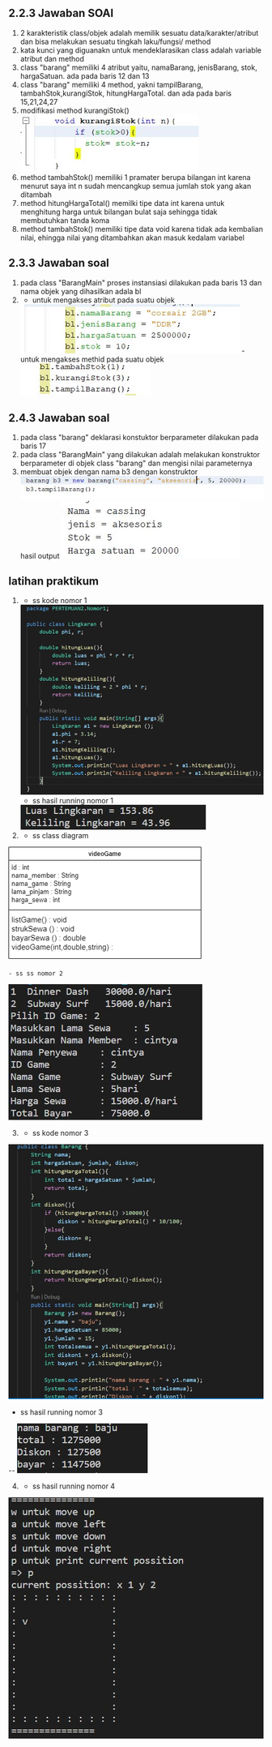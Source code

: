 ## 2.2.3 Jawaban SOAl
1. 2 karakteristik class/objek adalah memilik sesuatu data/karakter/atribut dan bisa melakukan sesuatu tingkah laku/fungsi/ method
2. kata kunci yang diguanakn untuk mendeklarasikan class adalah variable atribut dan method
3. class "barang" memiliki 4 atribut yaitu, namaBarang, jenisBarang, stok, hargaSatuan. ada pada baris 12 dan 13
4. class "barang" memiliki 4 method, yakni tampilBarang, tambahStok,kurangiStok, hitungHargaTotal. dan ada pada baris 15,21,24,27
5.  modifikasi method kurangiStok()
    <img src= "nomor5.jpg"> 
6. method tambahStok() memiliki 1 pramater berupa bilangan int karena menurut saya int n sudah mencangkup semua jumlah stok yang akan ditambah
7. method hitungHargaTotal() memilki tipe data int karena untuk menghitung harga untuk bilangan bulat saja sehingga tidak membutuhkan tanda koma
8. method tambahStok() memiliki tipe data void karena tidak ada kembalian nilai, ehingga nilai yang ditambahkan akan masuk kedalam variabel 

## 2.3.3 Jawaban soal 
1. pada class "BarangMain" proses instansiasi dilakukan pada baris 13 dan nama objek yang dihasilkan adala bl
2. - untuk mengakses atribut pada suatu objek 
    <img src = "nomor3-1_3.jpg">
    - untuk mengakses methid pada suatu objek
    <img src = "nomor3-2_3.jpg" >

## 2.4.3 Jawaban soal
1. pada class "barang" deklarasi konstuktor berparameter dilakukan pada baris 17
2. pada class "BarangMain" yang dilakukan adalah melakukan konstruktor berparameter di objek class "barang" dan mengisi nilai parameternya
3. membuat objek dengan nama b3 dengan  konstruktor
    <img src= "nomor3-1_4.jpg">
    hasil output 
    <img src= "nomor3-2_4.jpg">

## latihan praktikum
1. -  ss kode nomor 1 
    <img src= "lingkaran1.jpg">

    - ss hasil running nomor 1
    <img src= "lingkaran2.jpg">

2. - ss class diagram 
<img src= "classdiagram.jpg" >

    - ss ss nomor 2
<img src= "videoGame.jpg">

3. - ss kode nomor 3

<img src= "barang2.jpg" >

- ss hasil running nomor 3

-- 
<img src= "barang1.jpg" >

4. - ss hasil running nomor 4
<img src= "pacman.jpg" >